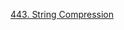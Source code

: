 [443. String Compression](https://leetcode.com/problems/string-compression/description/?envType=study-plan-v2&envId=leetcode-75)